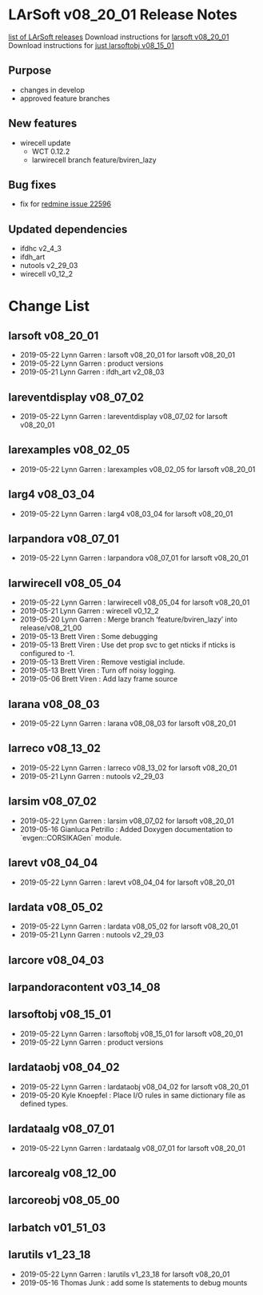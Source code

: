 LArSoft v08_20_01 Release Notes
======================================================================

[list of LArSoft releases](LArSoft_release_list)
Download instructions for [larsoft v08_20_01](http://scisoft.fnal.gov/scisoft/bundles/larsoft/v08_20_01/larsoft-v08_20_01.html)
Download instructions for [just larsoftobj v08_15_01](http://scisoft.fnal.gov/scisoft/bundles/larsoftobj/v08_15_01/larsoftobj-v08_15_01.html)

Purpose
--------------------

-   changes in develop
-   approved feature branches

New features
------------------------------

-   wirecell update
    -   WCT 0.12.2
    -   larwirecell branch feature/bviren_lazy

Bug fixes
------------------------

-   fix for [redmine issue 22596](https://cdcvs.fnal.gov/redmine/issues/22596)

Updated dependencies
----------------------------------------------

-   ifdhc v2_4_3
-   ifdh_art
-   nutools v2_29_03
-   wirecell v0_12_2

Change List
============================

larsoft v08_20_01
------------------------------------------

-   2019-05-22 Lynn Garren : larsoft v08_20_01 for larsoft v08_20_01
-   2019-05-22 Lynn Garren : product versions
-   2019-05-21 Lynn Garren : ifdh_art v2_08_03

lareventdisplay v08_07_02
----------------------------------------------------------

-   2019-05-22 Lynn Garren : lareventdisplay v08_07_02 for larsoft v08_20_01

larexamples v08_02_05
--------------------------------------------------

-   2019-05-22 Lynn Garren : larexamples v08_02_05 for larsoft v08_20_01

larg4 v08_03_04
--------------------------------------

-   2019-05-22 Lynn Garren : larg4 v08_03_04 for larsoft v08_20_01

larpandora v08_07_01
------------------------------------------------

-   2019-05-22 Lynn Garren : larpandora v08_07_01 for larsoft v08_20_01

larwirecell v08_05_04
--------------------------------------------------

-   2019-05-22 Lynn Garren : larwirecell v08_05_04 for larsoft v08_20_01
-   2019-05-21 Lynn Garren : wirecell v0_12_2
-   2019-05-20 Lynn Garren : Merge branch ‘feature/bviren_lazy’ into release/v08_21_00
-   2019-05-13 Brett Viren : Some debugging
-   2019-05-13 Brett Viren : Use det prop svc to get nticks if nticks is configured to -1.
-   2019-05-13 Brett Viren : Remove vestigial include.
-   2019-05-13 Brett Viren : Turn off noisy logging.
-   2019-05-06 Brett Viren : Add lazy frame source

larana v08_08_03
----------------------------------------

-   2019-05-22 Lynn Garren : larana v08_08_03 for larsoft v08_20_01

larreco v08_13_02
------------------------------------------

-   2019-05-22 Lynn Garren : larreco v08_13_02 for larsoft v08_20_01
-   2019-05-21 Lynn Garren : nutools v2_29_03

larsim v08_07_02
----------------------------------------

-   2019-05-22 Lynn Garren : larsim v08_07_02 for larsoft v08_20_01
-   2019-05-16 Gianluca Petrillo : Added Doxygen documentation to \`evgen::CORSIKAGen\` module.

larevt v08_04_04
----------------------------------------

-   2019-05-22 Lynn Garren : larevt v08_04_04 for larsoft v08_20_01

lardata v08_05_02
------------------------------------------

-   2019-05-22 Lynn Garren : lardata v08_05_02 for larsoft v08_20_01
-   2019-05-21 Lynn Garren : nutools v2_29_03

larcore v08_04_03
------------------------------------------

larpandoracontent v03_14_08
--------------------------------------------------------------

larsoftobj v08_15_01
------------------------------------------------

-   2019-05-22 Lynn Garren : larsoftobj v08_15_01 for larsoft v08_20_01
-   2019-05-22 Lynn Garren : product versions

lardataobj v08_04_02
------------------------------------------------

-   2019-05-22 Lynn Garren : lardataobj v08_04_02 for larsoft v08_20_01
-   2019-05-20 Kyle Knoepfel : Place I/O rules in same dictionary file as defined types.

lardataalg v08_07_01
------------------------------------------------

-   2019-05-22 Lynn Garren : lardataalg v08_07_01 for larsoft v08_20_01

larcorealg v08_12_00
------------------------------------------------

larcoreobj v08_05_00
------------------------------------------------

larbatch v01_51_03
--------------------------------------------

larutils v1_23_18
------------------------------------------

-   2019-05-22 Lynn Garren : larutils v1_23_18 for larsoft v08_20_01
-   2019-05-16 Thomas Junk : add some ls statements to debug mounts
